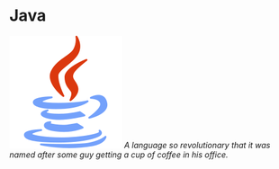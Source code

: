 # Java 
![java](./svgs/java.svg "Java")
*A language so revolutionary that it was named after some guy getting a cup of coffee in his office.*

